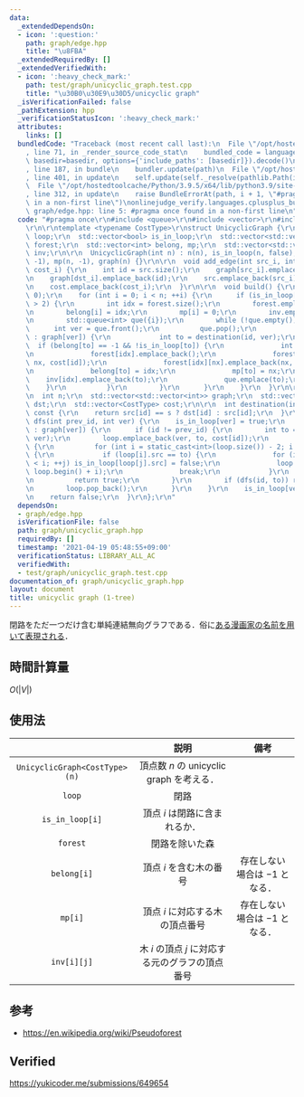 ```yaml
---
data:
  _extendedDependsOn:
  - icon: ':question:'
    path: graph/edge.hpp
    title: "\u8FBA"
  _extendedRequiredBy: []
  _extendedVerifiedWith:
  - icon: ':heavy_check_mark:'
    path: test/graph/unicyclic_graph.test.cpp
    title: "\u30B0\u30E9\u30D5/unicyclic graph"
  _isVerificationFailed: false
  _pathExtension: hpp
  _verificationStatusIcon: ':heavy_check_mark:'
  attributes:
    links: []
  bundledCode: "Traceback (most recent call last):\n  File \"/opt/hostedtoolcache/Python/3.9.5/x64/lib/python3.9/site-packages/onlinejudge_verify/documentation/build.py\"\
    , line 71, in _render_source_code_stat\n    bundled_code = language.bundle(stat.path,\
    \ basedir=basedir, options={'include_paths': [basedir]}).decode()\n  File \"/opt/hostedtoolcache/Python/3.9.5/x64/lib/python3.9/site-packages/onlinejudge_verify/languages/cplusplus.py\"\
    , line 187, in bundle\n    bundler.update(path)\n  File \"/opt/hostedtoolcache/Python/3.9.5/x64/lib/python3.9/site-packages/onlinejudge_verify/languages/cplusplus_bundle.py\"\
    , line 401, in update\n    self.update(self._resolve(pathlib.Path(included), included_from=path))\n\
    \  File \"/opt/hostedtoolcache/Python/3.9.5/x64/lib/python3.9/site-packages/onlinejudge_verify/languages/cplusplus_bundle.py\"\
    , line 312, in update\n    raise BundleErrorAt(path, i + 1, \"#pragma once found\
    \ in a non-first line\")\nonlinejudge_verify.languages.cplusplus_bundle.BundleErrorAt:\
    \ graph/edge.hpp: line 5: #pragma once found in a non-first line\n"
  code: "#pragma once\r\n#include <queue>\r\n#include <vector>\r\n#include \"edge.hpp\"\
    \r\n\r\ntemplate <typename CostType>\r\nstruct UnicyclicGraph {\r\n  std::vector<Edge<CostType>>\
    \ loop;\r\n  std::vector<bool> is_in_loop;\r\n  std::vector<std::vector<std::vector<Edge<CostType>>>>\
    \ forest;\r\n  std::vector<int> belong, mp;\r\n  std::vector<std::vector<int>>\
    \ inv;\r\n\r\n  UnicyclicGraph(int n) : n(n), is_in_loop(n, false), belong(n,\
    \ -1), mp(n, -1), graph(n) {}\r\n\r\n  void add_edge(int src_i, int dst_i, CostType\
    \ cost_i) {\r\n    int id = src.size();\r\n    graph[src_i].emplace_back(id);\r\
    \n    graph[dst_i].emplace_back(id);\r\n    src.emplace_back(src_i);\r\n    dst.emplace_back(dst_i);\r\
    \n    cost.emplace_back(cost_i);\r\n  }\r\n\r\n  void build() {\r\n    dfs(-1,\
    \ 0);\r\n    for (int i = 0; i < n; ++i) {\r\n      if (is_in_loop[i] && graph[i].size()\
    \ > 2) {\r\n        int idx = forest.size();\r\n        forest.emplace_back(std::vector<std::vector<Edge<CostType>>>(1));\r\
    \n        belong[i] = idx;\r\n        mp[i] = 0;\r\n        inv.emplace_back(std::vector<int>{i});\r\
    \n        std::queue<int> que({i});\r\n        while (!que.empty()) {\r\n    \
    \      int ver = que.front();\r\n          que.pop();\r\n          for (int id\
    \ : graph[ver]) {\r\n            int to = destination(id, ver);\r\n          \
    \  if (belong[to] == -1 && !is_in_loop[to]) {\r\n              int nx = forest[idx].size();\r\
    \n              forest[idx].emplace_back();\r\n              forest[idx][mp[ver]].emplace_back(mp[ver],\
    \ nx, cost[id]);\r\n              forest[idx][nx].emplace_back(nx, mp[ver], cost[id]);\r\
    \n              belong[to] = idx;\r\n              mp[to] = nx;\r\n          \
    \    inv[idx].emplace_back(to);\r\n              que.emplace(to);\r\n        \
    \    }\r\n          }\r\n        }\r\n      }\r\n    }\r\n  }\r\n\r\nprivate:\r\
    \n  int n;\r\n  std::vector<std::vector<int>> graph;\r\n  std::vector<int> src,\
    \ dst;\r\n  std::vector<CostType> cost;\r\n\r\n  int destination(int id, int s)\
    \ const {\r\n    return src[id] == s ? dst[id] : src[id];\r\n  }\r\n\r\n  bool\
    \ dfs(int prev_id, int ver) {\r\n    is_in_loop[ver] = true;\r\n    for (int id\
    \ : graph[ver]) {\r\n      if (id != prev_id) {\r\n        int to = destination(id,\
    \ ver);\r\n        loop.emplace_back(ver, to, cost[id]);\r\n        if (is_in_loop[to])\
    \ {\r\n          for (int i = static_cast<int>(loop.size()) - 2; i >= 0; --i)\
    \ {\r\n            if (loop[i].src == to) {\r\n              for (int j = 0; j\
    \ < i; ++j) is_in_loop[loop[j].src] = false;\r\n              loop.erase(loop.begin(),\
    \ loop.begin() + i);\r\n              break;\r\n            }\r\n          }\r\
    \n          return true;\r\n        }\r\n        if (dfs(id, to)) return true;\r\
    \n        loop.pop_back();\r\n      }\r\n    }\r\n    is_in_loop[ver] = false;\r\
    \n    return false;\r\n  }\r\n};\r\n"
  dependsOn:
  - graph/edge.hpp
  isVerificationFile: false
  path: graph/unicyclic_graph.hpp
  requiredBy: []
  timestamp: '2021-04-19 05:48:55+09:00'
  verificationStatus: LIBRARY_ALL_AC
  verifiedWith:
  - test/graph/unicyclic_graph.test.cpp
documentation_of: graph/unicyclic_graph.hpp
layout: document
title: unicyclic graph (1-tree)
---
```


閉路をただ一つだけ含む単純連結無向グラフである．俗に[ある漫画家の名前を用いて表現される](https://twitter.com/chokudai/status/772440823170379776)．


## 時間計算量

$O(\lvert V \rvert)$


## 使用法

||説明|備考|
|:--:|:--:|:--:|
|`UnicyclicGraph<CostType>(n)`|頂点数 $n$ の unicyclic graph を考える．||
|`loop`|閉路||
|`is_in_loop[i]`|頂点 $i$ は閉路に含まれるか．||
|`forest`|閉路を除いた森||
|`belong[i]`|頂点 $i$ を含む木の番号|存在しない場合は $-1$ となる．|
|`mp[i]`|頂点 $i$ に対応する木の頂点番号|存在しない場合は $-1$ となる．|
|`inv[i][j]`|木 $i$ の頂点 $j$ に対応する元のグラフの頂点番号||


## 参考

- https://en.wikipedia.org/wiki/Pseudoforest


## Verified

https://yukicoder.me/submissions/649654
